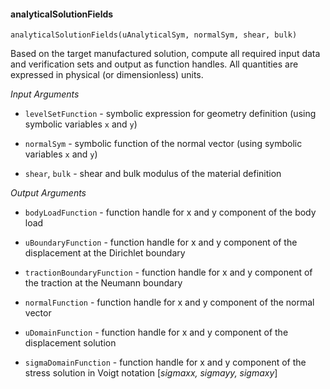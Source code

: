 #### analyticalSolutionFields

`analyticalSolutionFields(uAnalyticalSym, normalSym, shear, bulk)`

Based on the target manufactured solution, compute all required input data and verification sets and output as function handles. All quantities are expressed in physical (or dimensionless) units.

_Input Arguments_


 - `levelSetFunction` - symbolic expression for geometry definition (using symbolic variables `x` and `y`)

- `normalSym` - symbolic function of the normal vector (using symbolic variables `x` and `y`)

 - `shear`, `bulk` - shear and bulk modulus of the material definition

_Output Arguments_

 - `bodyLoadFunction` - function handle for x and y component of the body load

 - `uBoundaryFunction` - function handle for x and y component of the displacement at the Dirichlet boundary

 - `tractionBoundaryFunction` - function handle for x and y component of the traction at the Neumann boundary

 - `normalFunction` - function handle for x and y component of the normal vector

 - `uDomainFunction` - function handle for x and y component of the displacement solution

 - `sigmaDomainFunction` - function handle for x and y component of the stress solution in Voigt notation [_sigmaxx, sigmayy, sigmaxy_]
